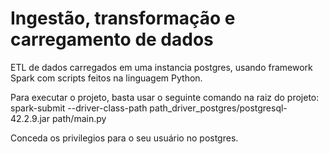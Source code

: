 # Ingestão, transformação e carregamento de dados

ETL de dados carregados em uma instancia postgres, usando framework Spark com scripts feitos na linguagem Python.

Para executar o projeto, basta usar o seguinte comando na raiz do projeto:<br />
spark-submit --driver-class-path path_driver_postgres/postgresql-42.2.9.jar path/main.py

Conceda os privilegios para o seu usuário no postgres.

